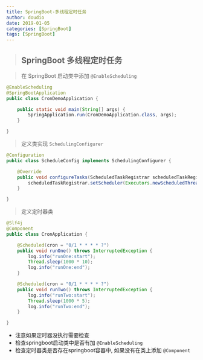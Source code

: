 ```yaml
---
title: SpringBoot-多线程定时任务
author: doudio
date: 2019-01-05
categories: [SpringBoot]
tags: [SpringBoot]
---
```


> ## SpringBoot 多线程定时任务

> 在 SpringBoot 启动类中添加 `@EnableScheduling`

```java
@EnableScheduling
@SpringBootApplication
public class CronDemoApplication {

	public static void main(String[] args) {
		SpringApplication.run(CronDemoApplication.class, args);
	}

}
```

> 定义类实现 `SchedulingConfigurer`

```java
@Configuration
public class ScheduleConfig implements SchedulingConfigurer {

    @Override
    public void configureTasks(ScheduledTaskRegistrar scheduledTaskRegistrar) {
    	scheduledTaskRegistrar.setScheduler(Executors.newScheduledThreadPool(20));
    }

}
```

> 定义定时器类

```java
@Slf4j
@Component
public class CronApplication {

    @Scheduled(cron = "0/1 * * * * ?")
    public void runOne() throws InterruptedException {
        log.info("runOne:start");
        Thread.sleep(1000 * 10);
        log.info("runOne:end");
    }

    @Scheduled(cron = "0/1 * * * * ?")
    public void runTwo() throws InterruptedException {
        log.info("runTwo:start");
        Thread.sleep(1000 * 5);
        log.info("runTwo:end");
    }

}
```

* 注意如果定时器没执行需要检查
* 检查springboot启动类中是否有加 `@EnableScheduling`
* 检查定时器类是否存在springboot容器中, 如果没有在类上添加 `@Component`